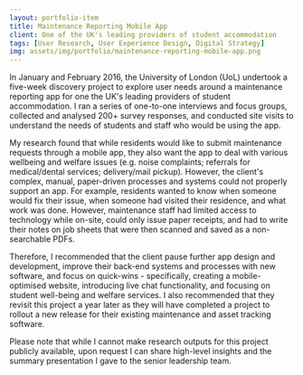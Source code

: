 ```yaml
---
layout: portfolio-item
title: Maintenance Reporting Mobile App
client: One of the UK's leading providers of student accommodation
tags: [User Research, User Experience Design, Digital Strategy]
img: assets/img/portfolio/maintenance-reporting-mobile-app.png
---
```


In January and February 2016, the University of London (UoL) undertook a five-week discovery project to explore user needs around a maintenance reporting app for one the UK's leading providers of student accommodation. I ran a series of one-to-one interviews and focus groups, collected and analysed 200+ survey responses, and conducted site visits to understand the needs of students and staff who would be using the app.

My research found that while residents would like to submit maintenance requests through a mobile app, they also want the app to deal with various wellbeing and welfare issues (e.g. noise complaints; referrals for medical/dental services; delivery/mail pickup). However, the client's complex, manual, paper-driven processes and systems could not properly support an app. For example, residents wanted to know when someone would fix their issue, when someone had visited their residence, and what work was done. However, maintenance staff had limited access to technology while on-site, could only issue paper receipts, and had to write their notes on job sheets that were then scanned and saved as a non-searchable PDFs.

Therefore, I recommended that the client pause further app design and development, improve their back-end systems and processes with new software, and focus on quick-wins - specifically, creating a mobile-optimised website, introducing live chat functionality, and focusing on student well-being and welfare services. I also recommended that they revisit this project a year later as they will have completed a project to rollout a new release for their existing maintenance and asset tracking software.  

Please note that while I cannot make research outputs for this project publicly available, upon request I can share high-level insights and the summary presentation I gave to the senior leadership team.
